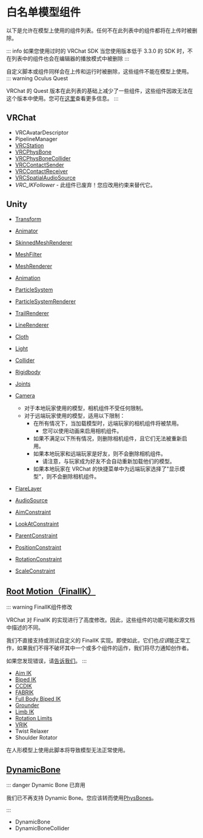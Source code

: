 
# 白名单模型组件

以下是允许在模型上使用的组件列表。任何不在此列表中的组件都将在上传时被删除。

::: info 如果您使用过时的 VRChat SDK
当您使用版本低于 3.3.0 的 SDK 时，不在列表中的组件也会在编辑器的播放模式中被删除
:::
<!--原文是运行时被删除，老黄历了，我直接加一个说明好了-->

自定义脚本或组件同样会在上传和运行时被删除，这些组件不能在模型上使用。
::: warning Oculus Quest

VRChat 的 Quest 版本在此列表的基础上减少了一些组件，这些组件因故无法在这个版本中使用。您可在[这里](/creators.vrchat.com/platforms/android/quest-content-limitations#组件)查看更多信息。
:::
## VRChat

- VRCAvatarDescriptor 
- PipelineManager
- [VRCStation](/creators.vrchat.com/worlds/components/vrc_station)
- [VRCPhysBone](/creators.vrchat.com/avatars/avatar-dynamics/physbones#vrcphysbone)
- [VRCPhysBoneCollider](/creators.vrchat.com/avatars/avatar-dynamics/physbones#vrcphysbonecollider)
- [VRCContactSender](/creators.vrchat.com/avatars/avatar-dynamics/contacts#发送端：VRCContactSender)
- [VRCContactReceiver](/creators.vrchat.com/avatars/avatar-dynamics/contacts#接收端：VRCContactReceiver)
- [VRCSpatialAudioSource](/creators.vrchat.com/worlds/components/vrc_spatialaudiosource#spatial-audio-on-avatars)
- *VRC_IKFollower* - 此组件已废弃！您应改用约束来替代它。
<!--我们在库里找不到这个东西，官网也没有直接的链接，我就去除链接了-->
## Unity

- [Transform](https://docs.unity3d.com/cn/2019.4/Manual/class-Transform.html)
- [Animator](https://docs.unity3d.com/cn/2019.4/Manual/class-Animator.html)
- [SkinnedMeshRenderer](https://docs.unity3d.com/cn/2019.4/Manual/class-SkinnedMeshRenderer.html)
- [MeshFilter](https://docs.unity3d.com/cn/2019.4/Manual/class-MeshFilter.html)
- [MeshRenderer](https://docs.unity3d.com/cn/2019.4/Manual/class-MeshRenderer.html)
- [Animation](https://docs.unity3d.com/cn/2019.4/Manual/class-Animation.html)
- [ParticleSystem](https://docs.unity3d.com/cn/2019.4/Manual/class-ParticleSystem.html)
- [ParticleSystemRenderer](https://docs.unity3d.com/cn/2019.4/Manual/PartSysRendererModule.html)
- [TrailRenderer](https://docs.unity3d.com/cn/2019.4/Manual/class-TrailRenderer.html)
- [LineRenderer](https://docs.unity3d.com/cn/2019.4/Manual/class-LineRenderer.html)
- [Cloth](https://docs.unity3d.com/cn/2019.4/Manual/class-Cloth.html)
- [Light](https://docs.unity3d.com/cn/2019.4/Manual/class-Light.html)
- [Collider](https://docs.unity3d.com/cn/2019.4/Manual/CollidersOverview.html)
- [Rigidbody](https://docs.unity3d.com/cn/2019.4/Manual/class-Rigidbody.html)
- [Joints](https://docs.unity3d.com/cn/2019.4/Manual/Joints.html)
- [Camera](https://docs.unity3d.com/cn/2019.4/Manual/class-Camera.html)
  - 对于本地玩家使用的模型，相机组件不受任何限制。
  - 对于远端玩家使用的模型，适用以下限制：
    - 在所有情况下，当加载模型时，远端玩家的相机组件将被禁用。
      - 您可以使用动画来启用相机组件。
    - 如果不满足以下所有情况，则删除相机组件，且它们无法被重新启用。
    - 如果本地玩家和远端玩家是好友，则不会删除相机组件。
      - 请注意，与玩家成为好友不会自动重新加载他们的模型。
    - 如果本地玩家在 VRChat 的快捷菜单中为远端玩家选择了"显示模型"，则不会删除相机组件。

- [FlareLayer](https://docs.unity3d.com/cn/2019.4/Manual/class-FlareLayer.html)
- [AudioSource](https://docs.unity3d.com/cn/2019.4/Manual/class-AudioSource.html)
- [AimConstraint](https://docs.unity3d.com/cn/2019.4/Manual/class-AimConstraint.html)
- [LookAtConstraint](https://docs.unity3d.com/cn/2019.4/Manual/class-LookAtConstraint.html)
- [ParentConstraint](https://docs.unity3d.com/cn/2019.4/Manual/class-ParentConstraint.html)
- [PositionConstraint](https://docs.unity3d.com/cn/2019.4/Manual/class-PositionConstraint.html)
- [RotationConstraint](https://docs.unity3d.com/cn/2019.4/Manual/class-RotationConstraint.html)
- [ScaleConstraint](https://docs.unity3d.com/cn/2019.4/Manual/class-ScaleConstraint.html)

 <!--对于使用者及其好友，加载时相机组件被禁用。使用动画来启用该组件。对于使用者的非好友来说，加载时相机组件将被完全删除。--><!--这句话有点没必要，先注释掉-->


## [Root Motion（FinalIK）](http://www.root-motion.com/finalikdox/html/index.html)
::: warning FinalIK组件修改

VRChat 对 FinalIK 的实现进行了高度修改。因此，这些组件的功能可能和源文档中描述的不同。

我们不直接支持或测试自定义的 FinalIK 实现。即使如此，它们也*应该*能正常工作，如果我们不得不破坏其中一个或多个组件的运作，我们将尽力通知创作者。

如果您发现错误，请[告诉我们](https://feedback.vrchat.com)。
:::
- [Aim IK](http://www.root-motion.com/finalikdox/html/page1.html)
- [Biped IK](http://www.root-motion.com/finalikdox/html/page4.html)
- [CCDIK](http://www.root-motion.com/finalikdox/html/page5.html)
- [FABRIK](http://www.root-motion.com/finalikdox/html/page6.html)
- [Full Body Biped IK](http://www.root-motion.com/finalikdox/html/page8.html)
- [Grounder](http://www.root-motion.com/finalikdox/html/page9.html)
- [Limb IK](http://www.root-motion.com/finalikdox/html/page12.html)
- [Rotation Limits](http://www.root-motion.com/finalikdox/html/page14.html)
- [VRIK](http://www.root-motion.com/finalikdox/html/page16.html)
- Twist Relaxer
- Shoulder Rotator

 在人形模型上使用此脚本将导致模型无法正常使用。

## [DynamicBone](https://assetstore.unity.com/packages/tools/animation/dynamic-bone-16743)
::: danger Dynamic Bone 已弃用

我们已不再支持 Dynamic Bone。您应该转而使用[PhysBones](/creators.vrchat.com/avatars/avatar-dynamics/physbones)。
  
:::

- DynamicBone
- DynamicBoneCollider